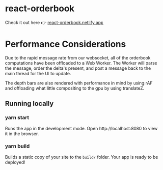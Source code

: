 # react-orderbook

Check it out here 👉 [react-orderbook.netlify.app](http://react-orderbook.netlify.app)
# Performance Considerations
Due to the rapid message rate from our websocket, all of the orderbook computations have been offloaded to a Web Worker. The Worker will parse the message, order the delta's present, and post a message back to the main thread for the UI to update.

The depth bars are also rendered with performance in mind by using rAF and offloading what little compositing to the gpu by using translateZ.
## Running locally

### yarn start

Runs the app in the development mode.
Open http://localhost:8080 to view it in the browser.

### yarn build

Builds a static copy of your site to the `build/` folder.
Your app is ready to be deployed!
